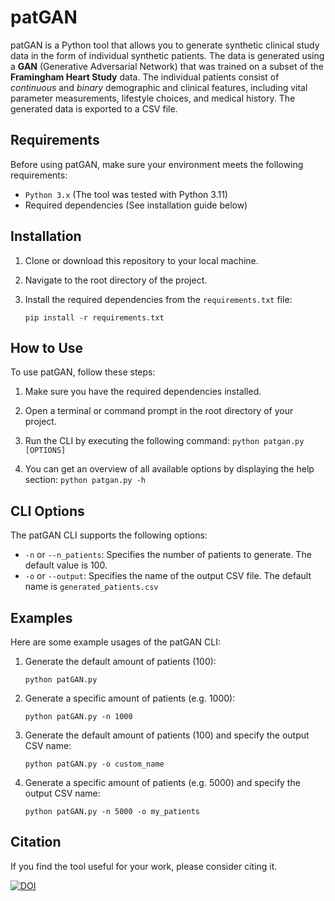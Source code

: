 # patGAN

patGAN is a Python tool that allows you to generate synthetic clinical study data in the form of individual synthetic patients. The data is generated using a **GAN** (Generative Adversarial Network) that was trained on a subset of the **Framingham Heart Study** data. The individual patients consist of *continuous* and *binary* demographic and clinical features, including vital parameter measurements, lifestyle choices, and medical history. The generated data is exported to a CSV file.

## Requirements

Before using patGAN, make sure your environment meets the following requirements:

- `Python 3.x` (The tool was tested with Python 3.11)
- Required dependencies (See installation guide below)

## Installation

1. Clone or download this repository to your local machine.

2. Navigate to the root directory of the project.

3. Install the required dependencies from the `requirements.txt` file:

    `pip install -r requirements.txt`

## How to Use

To use patGAN, follow these steps:

1. Make sure you have the required dependencies installed.

2. Open a terminal or command prompt in the root directory of your project.

3. Run the CLI by executing the following command:
    `python patgan.py [OPTIONS]`

4. You can get an overview of all available options by displaying the help section:
    `python patgan.py -h`



## CLI Options

The patGAN CLI supports the following options:

- `-n` or `--n_patients`: Specifies the number of patients to generate. The default value is 100.
- `-o` or `--output`: Specifies the name of the output CSV file. The default name is `generated_patients.csv`

## Examples

Here are some example usages of the patGAN CLI:

1. Generate the default amount of patients (100):
    ```
    python patGAN.py
    ```

2. Generate a specific amount of patients (e.g. 1000):
    ```
    python patGAN.py -n 1000
    ```
        
3. Generate the default amount of patients (100) and specify the output CSV name:
    ```
    python patGAN.py -o custom_name
    ```

4. Generate a specific amount of patients (e.g. 5000) and specify the output CSV name:
    ```
    python patGAN.py -n 5000 -o my_patients
    ```

## Citation

If you find the tool useful for your work, please consider citing it.

[![DOI](https://zenodo.org/badge/801514563.svg)](https://zenodo.org/doi/10.5281/zenodo.11259941)